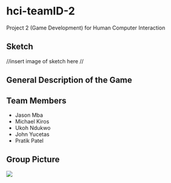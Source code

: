 # hci-teamID-2
Project 2 (Game Development) for Human Computer Interaction


## Sketch
//insert image of sketch here //


## General Description of the Game




## Team Members 

* Jason Mba
* Michael Kiros 
* Ukoh Ndukwo
* John Yucetas
* Pratik Patel

## Group Picture 

![](group.picture_Projects.PNG)

